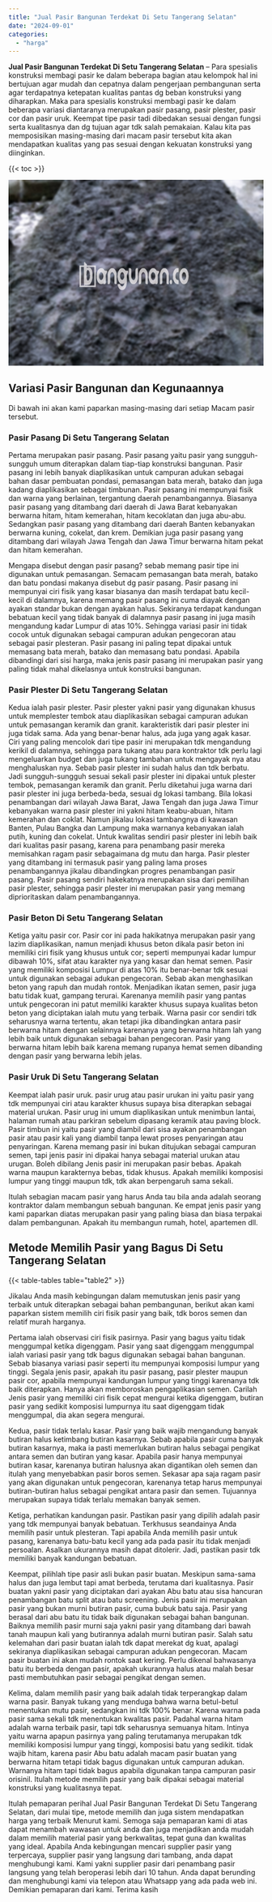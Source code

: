 ```yaml
---
title: "Jual Pasir Bangunan Terdekat Di Setu Tangerang Selatan"
date: "2024-09-01"
categories: 
  - "harga"
---
```


**Jual Pasir Bangunan Terdekat Di Setu Tangerang Selatan** – Para spesialis konstruksi membagi pasir ke dalam beberapa bagian atau kelompok hal ini bertujuan agar mudah dan cepatnya dalam pengerjaan pembangunan serta agar terdapatnya ketepatan kualitas pantas dg beban konstruksi yang diharapkan. Maka para spesialis konstruksi membagi pasir ke dalam beberapa variasi diantaranya merupakan pasir pasang, pasir plester, pasir cor dan pasir uruk. Keempat tipe pasir tadi dibedakan sesuai dengan fungsi serta kualitasnya dan dg tujuan agar tdk salah pemakaian. Kalau kita pas memposisikan masing-masing dari macam pasir tersebut kita akan mendapatkan kualitas yang pas sesuai dengan kekuatan konstruksi yang diinginkan.

{{< toc >}}

![Jual Pasir Bangunan Terdekat Di Setu Tangerang Selatan](/images/jual-pasir-bangunan-16.png)

## Variasi Pasir Bangunan dan Kegunaannya

Di bawah ini akan kami paparkan masing-masing dari setiap Macam pasir tersebut.

### Pasir Pasang Di Setu Tangerang Selatan

Pertama merupakan pasir pasang. Pasir pasang yaitu pasir yang sungguh-sungguh umum diterapkan dalam tiap-tiap konstruksi bangunan. Pasir pasang ini lebih banyak diaplikasikan untuk campuran adukan sebagai bahan dasar pembuatan pondasi, pemasangan bata merah, batako dan juga kadang diaplikasikan sebagai timbunan. Pasir pasang ini mempunyai fisik dan warna yang berlainan, tergantung daerah penambangannya. Biasanya pasir pasang yang ditambang dari daerah di Jawa Barat kebanyakan berwarna hitam, hitam kemerahan, hitam kecoklatan dan juga abu-abu. Sedangkan pasir pasang yang ditambang dari daerah Banten kebanyakan berwarna kuning, cokelat, dan krem. Demikian juga pasir pasang yang ditambang dari wilayah Jawa Tengah dan Jawa Timur berwarna hitam pekat dan hitam kemerahan.

Mengapa disebut dengan pasir pasang? sebab memang pasir tipe ini digunakan untuk pemasangan. Semacam pemasangan bata merah, batako dan batu pondasi makanya disebut dg pasir pasang. Pasir pasang ini mempunyai ciri fisik yang kasar biasanya dan masih terdapat batu kecil-kecil di dalamnya, karena memang pasir pasang ini cuma diayak dengan ayakan standar bukan dengan ayakan halus. Sekiranya terdapat kandungan bebatuan kecil yang tidak banyak di dalamnya pasir pasang ini juga masih mengandung kadar Lumpur di atas 10%. Sehingga variasi pasir ini tidak cocok untuk digunakan sebagai campuran adukan pengecoran atau sebagai pasir plesteran. Pasir pasang ini paling tepat dipakai untuk memasang bata merah, batako dan memasang batu pondasi. Apabila dibandingi dari sisi harga, maka jenis pasir pasang ini merupakan pasir yang paling tidak mahal dikelasnya untuk konstruksi bangunan.

### Pasir Plester Di Setu Tangerang Selatan

Kedua ialah pasir plester. Pasir plester yakni pasir yang digunakan khusus untuk memplester tembok atau diaplikasikan sebagai campuran adukan untuk pemasangan keramik dan granit. karakteristik dari pasir plester ini juga tidak sama. Ada yang benar-benar halus, ada juga yang agak kasar. Ciri yang paling mencolok dari tipe pasir ini merupakan tdk mengandung kerikil di dalamnya, sehingga para tukang atau para kontraktor tdk perlu lagi mengeluarkan budget dan juga tukang tambahan untuk mengayak nya atau menghaluskan nya. Sebab pasir plester ini sudah halus dan tdk berbatu. Jadi sungguh-sungguh sesuai sekali pasir plester ini dipakai untuk plester tembok, pemasangan keramik dan granit. Perlu diketahui juga warna dari pasir plester ini juga berbeda-beda, sesuai dg lokasi tambang. Bila lokasi penambangan dari wilayah Jawa Barat, Jawa Tengah dan juga Jawa Timur kebanyakan warna pasir plester ini yakni hitam keabu-abuan, hitam kemerahan dan coklat. Namun jikalau lokasi tambangnya di kawasan Banten, Pulau Bangka dan Lampung maka warnanya kebanyakan ialah putih, kuning dan cokelat. Untuk kwalitas sendiri pasir plester ini lebih baik dari kualitas pasir pasang, karena para penambang pasir mereka memisahkan ragam pasir sebagaimana dg mutu dan harga. Pasir plester yang ditambang ini termasuk pasir yang paling lama proses penambangannya jikalau dibandingkan progres penambangan pasir pasang. Pasir pasang sendiri hakekatnya merupakan sisa dari pemilihan pasir plester, sehingga pasir plester ini merupakan pasir yang memang diprioritaskan dalam penambangannya.

### Pasir Beton Di Setu Tangerang Selatan

Ketiga yaitu pasir cor. Pasir cor ini pada hakikatnya merupakan pasir yang lazim diaplikasikan, namun menjadi khusus beton dikala pasir beton ini memiliki ciri fisik yang khusus untuk cor; seperti mempunyai kadar lumpur dibawah 10%, sifat atau karakter nya yang kasar dan hemat semen. Pasir yang memiliki komposisi Lumpur di atas 10% itu benar-benar tdk sesuai untuk digunakan sebagai adukan pengecoran. Sebab akan menghasilkan beton yang rapuh dan mudah rontok. Menjadikan ikatan semen, pasir juga batu tidak kuat, gampang terurai. Karenanya memilih pasir yang pantas untuk pengecoran ini patut memiliki karakter khusus supaya kualitas beton beton yang diciptakan ialah mutu yang terbaik. Warna pasir cor sendiri tdk seharusnya warna tertentu, akan tetapi jika dibandingkan antara pasir berwarna hitam dengan selainnya karenanya yang berwarna hitam lah yang lebih baik untuk digunakan sebagai bahan pengecoran. Pasir yang berwarna hitam lebih baik karena memang rupanya hemat semen dibanding dengan pasir yang berwarna lebih jelas.

### Pasir Uruk Di Setu Tangerang Selatan

Keempat ialah pasir uruk. pasir urug atau pasir urukan ini yaitu pasir yang tdk mempunyai ciri atau karakter khusus supaya bisa diterapkan sebagai material urukan. Pasir urug ini umum diaplikasikan untuk menimbun lantai, halaman rumah atau parkiran sebelum dipasang keramik atau paving block. Pasir timbun ini yaitu pasir yang diambil dari sisa ayakan penambangan pasir atau pasir kali yang diambil tanpa lewat proses penyaringan atau penyaringan. Karena memang pasir ini bukan ditujukan sebagai campuran semen, tapi jenis pasir ini dipakai hanya sebagai material urukan atau urugan. Boleh dibilang Jenis pasir ini merupakan pasir bebas. Apakah warna maupun karakternya bebas, tidak khusus. Apakah memiliki komposisi lumpur yang tinggi maupun tdk, tdk akan berpengaruh sama sekali.

Itulah sebagian macam pasir yang harus Anda tau bila anda adalah seorang kontraktor dalam membangun sebuah bangunan. Ke empat jenis pasir yang kami paparkan diatas merupakan pasir yang paling biasa dan biasa terpakai dalam pembangunan. Apakah itu membangun rumah, hotel, apartemen dll.

## Metode Memilih Pasir yang Bagus Di Setu Tangerang Selatan

{{< table-tables table="table2" >}}

Jikalau Anda masih kebingungan dalam memutuskan jenis pasir yang terbaik untuk diterapkan sebagai bahan pembangunan, berikut akan kami paparkan sistem memilih ciri fisik pasir yang baik, tdk boros semen dan relatif murah harganya.

Pertama ialah observasi ciri fisik pasirnya. Pasir yang bagus yaitu tidak menggumpal ketika digenggam. Pasir yang saat digenggam menggumpal ialah variasi pasir yang tdk bagus digunakan sebagai bahan bangunan. Sebab biasanya variasi pasir seperti itu mempunyai komposisi lumpur yang tinggi. Segala jenis pasir, apakah itu pasir pasang, pasir plester maupun pasir cor, apabila mempunyai kandungan lumpur yang tinggi karenanya tdk baik diterapkan. Hanya akan memboroskan pengaplikasian semen. Carilah Jenis pasir yang memiliki ciri fisik cepat mengurai ketika digenggam, butiran pasir yang sedikit komposisi lumpurnya itu saat digenggam tidak menggumpal, dia akan segera mengurai.

Kedua, pasir tidak terlalu kasar. Pasir yang baik wajib mengandung banyak butiran halus ketimbang butiran kasarnya. Sebab apabila pasir cuma banyak butiran kasarnya, maka ia pasti memerlukan butiran halus sebagai pengikat antara semen dan butiran yang kasar. Apabila pasir hanya mempunyai butiran kasar, karenanya butiran halusnya akan digantikan oleh semen dan itulah yang menyebabkan pasir boros semen. Sekasar apa saja ragam pasir yang akan digunakan untuk pengecoran, karenanya tetap harus mempunyai butiran-butiran halus sebagai pengikat antara pasir dan semen. Tujuannya merupakan supaya tidak terlalu memakan banyak semen.

Ketiga, perhatikan kandungan pasir. Pastikan pasir yang dipilih adalah pasir yang tdk mempunyai banyak bebatuan. Terkhusus seandainya Anda memilih pasir untuk plesteran. Tapi apabila Anda memilih pasir untuk pasang, karenanya batu-batu kecil yang ada pada pasir itu tidak menjadi persoalan. Asalkan ukurannya masih dapat ditolerir. Jadi, pastikan pasir tdk memiliki banyak kandungan bebatuan.

Keempat, pilihlah tipe pasir asli bukan pasir buatan. Meskipun sama-sama halus dan juga lembut tapi amat berbeda, terutama dari kualitasnya. Pasir buatan yakni pasir yang diciptakan dari ayakan Abu batu atau sisa hancuran penambangan batu split atau batu screening. Jenis pasir ini merupakan pasir yang bukan murni butiran pasir, cuma bubuk batu saja. Pasir yang berasal dari abu batu itu tidak baik digunakan sebagai bahan bangunan. Baiknya memilih pasir murni saja yakni pasir yang ditambang dari bawah tanah maupun kali yang butirannya adalah murni butiran pasir. Salah satu kelemahan dari pasir buatan ialah tdk dapat merekat dg kuat, apalagi sekiranya diaplikasikan sebagai campuran adukan pengecoran. Macam pasir buatan ini akan mudah rontok saat kering. Perlu dikenal bahwasanya batu itu berbeda dengan pasir, apakah ukurannya halus atau malah besar pasti membutuhkan pasir sebagai pengikat dengan semen.

Kelima, dalam memilih pasir yang baik adalah tidak terperangkap dalam warna pasir. Banyak tukang yang menduga bahwa warna betul-betul menentukan mutu pasir, sedangkan ini tdk 100% benar. Karena warna pada pasir sama sekali tdk menentukan kwalitas pasir. Padahal warna hitam adalah warna terbaik pasir, tapi tdk seharusnya semuanya hitam. Intinya yaitu warna apapun pasirnya yang paling terutamanya merupakan tdk memiliki komposisi lumpur yang tinggi, komposisi batu yang sedikit. tidak wajib hitam, karena pasir Abu batu adalah macam pasir buatan yang berwarna hitam tetapi tidak bagus digunakan untuk campuran adukan. Warnanya hitam tapi tidak bagus apabila digunakan tanpa campuran pasir orisinil. Itulah metode memilih pasir yang baik dipakai sebagai material konstruksi yang kualitasnya tepat.

Itulah pemaparan perihal Jual Pasir Bangunan Terdekat Di Setu Tangerang Selatan, dari mulai tipe, metode memilih dan juga sistem mendapatkan harga yang terbaik Menurut kami. Semoga saja pemaparan kami di atas dapat menambah wawasan untuk anda dan juga menjadikan anda mudah dalam memilih material pasir yang berkwalitas, tepat guna dan kwalitas yang ideal. Apabila Anda kebingungan mencari supplier pasir yang terpercaya, supplier pasir yang langsung dari tambang, anda dapat menghubungi kami. Kami yakni supplier pasir dari penambang pasir langsung yang telah beroperasi lebih dari 10 tahun. Anda dapat berunding dan menghubungi kami via telepon atau Whatsapp yang ada pada web ini. Demikian pemaparan dari kami. Terima kasih
